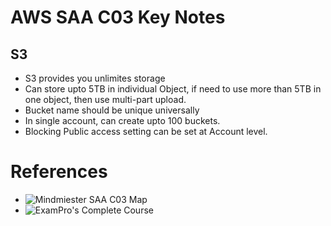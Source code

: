 # AWS SAA C03 Key Notes

## S3
- S3 provides you unlimites storage
- Can store upto 5TB in individual Object, if need to use more than 5TB in one object, then use multi-part upload.
- Bucket name should be unique universally
- In single account, can create upto 100 buckets.
- Blocking Public access setting can be set at Account level.


# References
- ![Mindmiester SAA C03 Map](https://www.mindmeister.com/app/map/3471885158?m=outline)
- ![ExamPro's Complete Course](https://www.youtube.com/watch?v=aFV5cuu8keo&list=PLBfufR7vyJJ6FhBhJJSaMkI-m2wyoPy-G&index=1)
